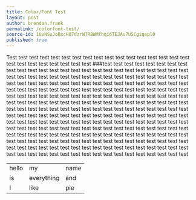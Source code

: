 ```yaml
---
title: Color/Font Test
layout: post
author: brendan.frank
permalink: /colorfont-test/
source-id: 1UvNSuJoBxcHU7dzrWTRBWMfhqi6TEJAu7USCgiqepl0
published: true
---
```

Test test test test test test test test test test test test test test test test test test test test test test test test test ###test test test test test test test test test test test test test test test test test test test test test test test test test test test test test test test test test test test test test test test test test test test test test test test test test test test test test test test test test test test test test test test test test test test test test test test test test test test test test test test test test test test test test test test test test test test test test test test test test test test test test test test test test test test test test test test test test test test test test test test test test test test test test test test test test test test test test test test test test test test test test test test test test test test test test test test test test test test test test test test test test test test test test test test test test test test test test test test test test test test test test test test test test test test test test test test test test test test test test test test test test test test test test test test test test test test test test test test test test test test test test test test test test test test test test test test test test test test test test test test test test test test test test test

<table>
  <tr>
    <td>hello</td>
    <td>my</td>
    <td>name</td>
  </tr>
  <tr>
    <td>is</td>
    <td>everything</td>
    <td>and</td>
  </tr>
  <tr>
    <td>I</td>
    <td>like</td>
    <td>pie</td>
  </tr>
</table>



